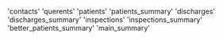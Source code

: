 'contacts'
'querents'
'patients'
'patients_summary'
'discharges'
'discharges_summary'
'inspections'
'inspections_summary'
'better_patients_summary'
'main_summary'